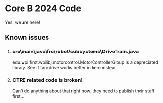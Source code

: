 # Core B 2024 Code

Yes, we are here!

## Known issues

<ol>
  <li>
    <h3>src\main\java\frc\robot\subsystems\DriveTrain.java</h3>
    <p>edu.wpi.first.wpilibj.motorcontrol.MotorControllerGroup is a depreciated library. See if tankdrive works better in here instead.</p>
  </li>
  <li>
    <h3>CTRE related code is broken!</h3>
    <p>Can't do anything about that right now; they need to publish their stuff first...</p>
  </li>
</ol>
